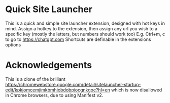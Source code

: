 # Quick Site Launcher
This is a quick and simple site launcher extension, designed with hot keys in mind.
Assign a hotkey to the extension, then assign any url you wish to a specific key (mostly the letters, but numbers should work too)
E.g. Ctrl+m, c to go to https://chatgpt.com
Shortcuts are definable in the extensions options

# Acknowledgements
This is a clone of the brilliant https://chromewebstore.google.com/detail/sitelauncher-startup-edit/kpkjomcemjimkbmhiobdobpiocgnkgoc?hl=en
which is now disallowed in Chrome browsers, due to using Manifest v2.
